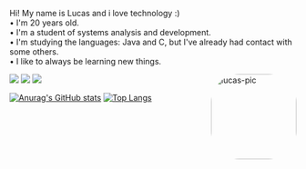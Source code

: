 Hi! My name is Lucas and i love technology :)<br/>
• I'm 20 years old.<br/>
• I'm a student of systems analysis and development.<br/>
• I'm studying the languages: Java and C, but I've already had contact with some others.<br/>
• I like to always be learning new things.<br/>

<div>
 <a href="https://twitter.com/lucasilvr" target="_blank"><img src="https://img.shields.io/badge/Twitter-1DA1F2?style=for-the-badge&logo=twitter&logoColor=white" target="_blank"></a> 
  <a href = "mailto:lucassilveira07.ls@gmail.com"><img src="https://img.shields.io/badge/-Gmail-%23333?style=for-the-badge&logo=gmail&logoColor=white" target="_blank"></a>
  <a href="https://www.linkedin.com/in/lucas-silveira-74249423a/" target="_blank"><img src="https://img.shields.io/badge/-LinkedIn-%230077B5?style=for-the-badge&logo=linkedin&logoColor=white" target="_blank"></a>
  <img align="right" alt="lucas-pic" height="150" style="border-radius:50px;" src="https://media.tenor.com/T90erSIZ41sAAAAC/harry-potter-cute.gif">
</div>

[![Anurag's GitHub stats](https://github-readme-stats.vercel.app/api?username=lucasilvr&theme=dark)](https://github.com/lucasilvr/github-readme-stats)
[![Top Langs](https://github-readme-stats.vercel.app/api/top-langs/?username=lucasilvr&theme=dark&layout=compact)](https://github.com/lucasilvr/github-readme-stats)
